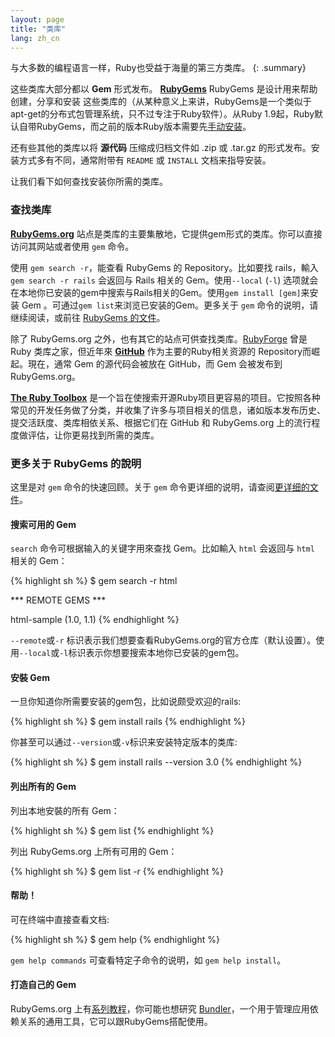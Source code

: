 ```yaml
---
layout: page
title: "类库"
lang: zh_cn
---
```


与大多数的编程语言一样，Ruby也受益于海量的第三方类库。
{: .summary}

这些类库大部分都以 **Gem** 形式发布。 [**RubyGems**][1] RubyGems 是设计用来帮助创建，分享和安装
这些类库的（从某种意义上来讲，RubyGems是一个类似于apt-get的分布式包管理系统，只不过专注于Ruby软件）。从Ruby 1.9起，Ruby默认自带RubyGems，而之前的版本Ruby版本需要先[手动安装][2]。

还有些其他的类库以将 **源代码** 压缩成归档文件如 .zip 或 .tar.gz 的形式发布。安装方式多有不同，通常附带有
 `README` 或 `INSTALL` 文档来指导安装。

 让我们看下如何查找安装你所需的类库。

### 查找类库

[**RubyGems.org**][1] 站点是类库的主要集散地，它提供gem形式的类库。你可以直接访问其网站或者使用 `gem` 命令。

使用 `gem search -r`，能查看 RubyGems 的 Repository。比如要找 rails，輸入 `gem search -r rails` 会返回与 Rails 相关的 Gem。使用`--local` (`-l`) 选项就会在本地你已安装的gem中搜索与Rails相关的Gem。使用`gem install [gem]`来安装 Gem 。可通过`gem list`来浏览已安装的Gem。更多关于 `gem` 命令的说明，请继续阅读，或前往 [RubyGems 的文件][3]。

除了 RubyGems.org 之外，也有其它的站点可供查找类库。[RubyForge][4] 曾是 Ruby 类库之家，但近年來 [**GitHub**][5] 作为主要的Ruby相关资源的 Repository而崛起。現在，通常 Gem 的源代码会被放在 GitHub，而 Gem 会被发布到 RubyGems.org。

[**The Ruby Toolbox**][6] 是一个旨在使搜索开源Ruby项目更容易的项目。它按照各种常见的开发任务做了分类，并收集了许多与项目相关的信息，诸如版本发布历史、提交活跃度、类库相依关系、根据它们在 GitHub 和 RubyGems.org 上的流行程度做评估，让你更易找到所需的类库。

### 更多关于 RubyGems 的說明

这里是对 `gem` 命令的快速回顾。关于 `gem` 命令更详细的说明，请查阅[更详细的文件][7]。

#### 搜索可用的 Gem

`search` 命令可根据输入的关键字用來查找 Gem。比如輸入 `html` 会返回与 `html` 相关的 Gem：

{% highlight sh %}
$ gem search -r html

*** REMOTE GEMS ***

html-sample (1.0, 1.1)
{% endhighlight %}

`--remote`或`-r` 标识表示我们想要查看RubyGems.org的官方仓库（默认设置）。使用`--local`或`-l`标识表示你想要搜索本地你已安装的gem包。

#### 安裝 Gem

一旦你知道你所需要安装的gem包，比如说颇受欢迎的rails:

{% highlight sh %}
$ gem install rails
{% endhighlight %}

你甚至可以通过`--version`或`-v`标识来安装特定版本的类库:

{% highlight sh %}
$ gem install rails --version 3.0
{% endhighlight %}


#### 列出所有的 Gem

列出本地安裝的所有 Gem：

{% highlight sh %}
$ gem list
{% endhighlight %}

列出 RubyGems.org 上所有可用的 Gem：

{% highlight sh %}
$ gem list -r
{% endhighlight %}

#### 帮助！

可在终端中直接查看文档:

{% highlight sh %}
$ gem help
{% endhighlight %}

`gem help commands` 可查看特定子命令的说明，如 `gem help install`。

#### 打造自己的 Gem

RubyGems.org 上有[系列教程][3]，你可能也想研究 [Bundler][9]，一个用于管理应用依赖关系的通用工具，它可以跟RubyGems搭配使用。



[1]: https://rubygems.org/
[2]: https://rubygems.org/pages/download/
[3]: http://guides.rubygems.org/
[4]: http://rubyforge.org/
[5]: https://github.com/
[6]: https://www.ruby-toolbox.com/
[7]: http://guides.rubygems.org/command-reference/
[9]: http://bundler.io/

